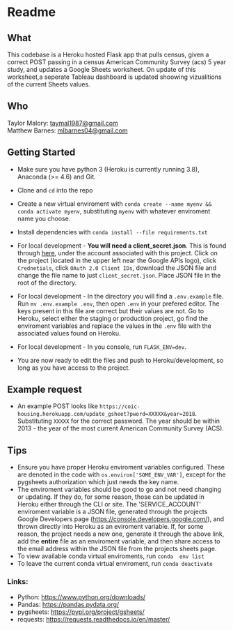 # Readme

## What
This codebase is a Heroku hosted Flask app that pulls census, given a correct POST passing in a census American Community Survey (acs) 5 year study, and updates a Google Sheets worksheet. On update  of this worksheet,a seperate Tableau dashboard is updated shoowing vizualitions of the current Sheets  values. 

## Who
Taylor Malory: taymal1987@gmail.com    
Matthew Barnes: mlbarnes04@gmail.com

## Getting Started
* Make sure you have python 3 (Heroku is currently running 3.8), Anaconda (>= 4.6) and Git.
* Clone and `cd` into the repo
* Create a new virtual enviroment with `conda create --name myenv && conda activate myenv`, substituting `myenv` with whatever enviroment name you choose.
* Install dependencies with `conda install --file requirements.txt`
* For local development - **You will need a client_secret.json**. This is found through [here](https://console.developers.google.com/), under the account associated with this project. Click on the project (located in the upper left near the Google APIs logo), click `Crednetials`, click `OAuth 2.0 Client IDs`,  download the JSON file and change the file name to just `client_secret.json`. Place JSON file in the root of the directory.
* For local development - In the directory you will find a  `.env.example` file. Run `mv .env.example .env`, then open `.env` in your prefered editor. The keys present in this file are correct but their values are not. Go to Heroku, select either the staging or production project, go find the enviroment variables and replace the values in the `.env` file with the associated values found on Heroku.
* For local development - In you console, run `FLASK_ENV=dev`.

* You are now ready to edit the files and push to Heroku/development, so long as you have access to the project.

## Example request
* An example POST looks like `https://coic-housing.herokuapp.com/update_gsheet?pword=XXXXX&year=2018`. Substituting `XXXXX` for the correct password. The year should be within 2013 - the year of the most current American Community Survey (ACS).


## Tips
* Ensure you have proper Heroku enviroment variables configured. These are denoted in the code with `os.environ['SOME_ENV_VAR']`, except for the pygsheets authorization which just needs the key name. 
* The enviroment variables should be good to go and not need changing or updating. If they do, for some reason, those can be updated in Heroku either through the CLI or site. The 'SERVICE_ACCOUNT' enviroment variable is a JSON file, generated through the projects Google Developers page (https://console.developers.google.com/), and thrown directly into Heroku as an eviroment variable. If, for some reason, the project needs a new one, generate it through the above link, add the **entire** file as an enviroment variable, and then share access to the email address within the JSON file from the projects sheets page.
* To view available conda virtual enviroments, run `conda  env list`
* To leave the current conda virtual enviroment, run `conda deactivate`

### Links: 
* Python: https://www.python.org/downloads/
* Pandas: https://pandas.pydata.org/
* pygsheets: https://pypi.org/project/gsheets/
* requests: https://requests.readthedocs.io/en/master/
